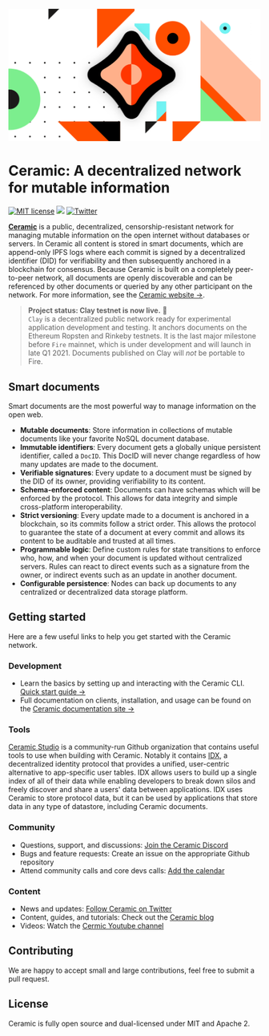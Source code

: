 ![ceramic banner](images/image-ceramic-opengraph.png)

# Ceramic: A decentralized network for mutable information
[![MIT license](https://img.shields.io/badge/License-MIT-blue.svg)](https://lbesson.mit-license.org/)
[![](https://img.shields.io/badge/Chat%20on-Discord-orange.svg?style=flat)](https://discord.gg/6VRZpGP)
[![Twitter](https://img.shields.io/twitter/follow/ceramicnetwork?label=Follow&style=social)](https://twitter.com/ceramicnetwork) 

[**Ceramic**](http://ceramic.network) is a public, decentralized, censorship-resistant network for managing mutable information on the open internet without databases or servers. In Ceramic all content is stored in smart documents, which are append-only IPFS logs where each commit is signed by a decentralized identifier (DID) for verifiability and then subsequently anchored in a blockchain for consensus. Because Ceramic is built on a completely peer-to-peer network, all documents are openly discoverable and can be referenced by other documents or queried by any other participant on the network. For more information, see the [Ceramic website →](https://ceramic.network).

> **Project status: Clay testnet is now live.** 🚀</br>`Clay` is a decentralized public network ready for experimental application development and testing. It anchors documents on the Ethereum Ropsten and Rinkeby testnets. It is the last major milestone before `Fire` mainnet, which is under development and will launch in late Q1 2021. Documents published on Clay will *not* be portable to Fire.

## Smart documents
Smart documents are the most powerful way to manage information on the open web.

- **Mutable documents**: Store information in collections of mutable documents like your favorite NoSQL document database.
- **Immutable identifiers**: Every document gets a globally unique persistent identifier, called a `DocID`. This DocID will never change regardless of how many updates are made to the document.
- **Verifiable signatures**: Every update to a document must be signed by the DID of its owner, providing verifiability to its content.
- **Schema-enforced content**: Documents can have schemas which will be enforced by the protocol. This allows for data integrity and simple cross-platform interoperability.
- **Strict versioning**: Every update made to a document is anchored in a blockchain, so its commits follow a strict order. This allows the protocol to guarantee the state of a document at every commit and allows its content to be auditable and trusted at all times.
- **Programmable logic**: Define custom rules for state transitions to enforce who, how, and when your document is updated without centralized servers. Rules can react to direct events such as a signature from the owner, or indirect events such as an update in another document.
- **Configurable persistence**: Nodes can back up documents to any centralized or decentralized data storage platform.

## Getting started

Here are a few useful links to help you get started with the Ceramic network.

### Development

- Learn the basics by setting up and interacting with the Ceramic CLI. [Quick start guide →](https://developers.ceramic.network/build/quick-start/)
- Full documentation on clients, installation, and usage can be found on the [Ceramic documentation site →](https://developers.ceramic.network/build/installation/)

### Tools
[Ceramic Studio](https://github.com/ceramicstudio) is a community-run Github organization that contains useful tools to use when building with Ceramic. Notably it contains [IDX](https://idx.xyz), a decentralized identity protocol that provides a unified, user-centric alternative to app-specific user tables. IDX allows users to build up a single index of all of their data while enabling developers to break down silos and freely discover and share a users' data between applications. IDX uses Ceramic to store protocol data, but it can be used by applications that store data in any type of datastore, including Ceramic documents.

### Community

- Questions, support, and discussions: [Join the Ceramic Discord](https://chat.ceramic.network)
- Bugs and feature requests: Create an issue on the appropriate Github repository
- Attend community calls and core devs calls: [Add the calendar](https://calendar.google.com/calendar/b/3?cid=Y2VyYW1pYy5uZXR3b3JrX3JsNzFrcXZtNzE4ZGY4aWk2cDZzanNmbDdjQGdyb3VwLmNhbGVuZGFyLmdvb2dsZS5jb20)

### Content

- News and updates: [Follow Ceramic on Twitter](http://twitter.com/ceramicnetwork)
- Content, guides, and tutorials: Check out the [Ceramic blog](https://blog.ceramic.network)
- Videos: Watch the [Cermic Youtube channel](https://www.youtube.com/channel/UCgCLq5dx7sX-yUrrEbtYqVw)

## Contributing
We are happy to accept small and large contributions, feel free to submit a pull request.

## License
Ceramic is fully open source and dual-licensed under MIT and Apache 2.
